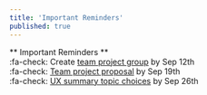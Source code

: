 ```yaml
---
title: 'Important Reminders'
published: true
---
```


** Important Reminders **  
:fa-check: Create [team project group](https://canvas.sfu.ca/courses/28233/users) by Sep 12th  
:fa-check: [Team project proposal](https://canvas.sfu.ca/courses/28233/quizzes/42316) by Sep 19th  
:fa-check: [UX summary topic choices](https://canvas.sfu.ca/courses/28233/quizzes/42315) by Sep 26th  
